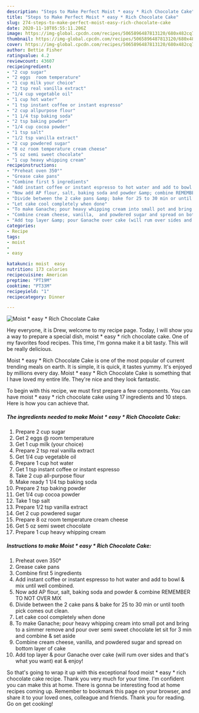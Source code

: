 ```yaml
---
description: "Steps to Make Perfect Moist * easy * Rich Chocolate Cake"
title: "Steps to Make Perfect Moist * easy * Rich Chocolate Cake"
slug: 274-steps-to-make-perfect-moist-easy-rich-chocolate-cake
date: 2020-11-10T05:55:11.206Z
image: https://img-global.cpcdn.com/recipes/5065896487813120/680x482cq70/moist-easy-rich-chocolate-cake-recipe-main-photo.jpg
thumbnail: https://img-global.cpcdn.com/recipes/5065896487813120/680x482cq70/moist-easy-rich-chocolate-cake-recipe-main-photo.jpg
cover: https://img-global.cpcdn.com/recipes/5065896487813120/680x482cq70/moist-easy-rich-chocolate-cake-recipe-main-photo.jpg
author: Bettie Fisher
ratingvalue: 4.2
reviewcount: 43607
recipeingredient:
- "2 cup sugar"
- "2 eggs  room temperature"
- "1 cup milk your choice"
- "2 tsp real vanilla extract"
- "1/4 cup vegetable oil"
- "1 cup hot water"
- "1 tsp instant coffee or instant espresso"
- "2 cup allpurpose flour"
- "1 1/4 tsp baking soda"
- "2 tsp baking powder"
- "1/4 cup cocoa powder"
- "1 tsp salt"
- "1/2 tsp vanilla extract"
- "2 cup powdered sugar"
- "8 oz room temperature cream cheese"
- "5 oz semi sweet chocolate"
- "1 cup heavy whipping cream"
recipeinstructions:
- "Preheat oven 350°"
- "Grease cake pans"
- "Combine first 5 ingredients"
- "Add instant coffee or instant espresso to hot water and add to bowl &amp; mix until well combined."
- "Now add AP flour, salt, baking soda and powder &amp; combine REMEMBER TO NOT OVER MIX"
- "Divide between the 2 cake pans &amp; bake for 25 to 30 min or until tooth pick comes out clean."
- "Let cake cool completely when done"
- "To make Ganache; pour heavy whipping cream into small pot and bring to a simmer remove and pour over semi sweet chocolate let sit for 3 min and combine &amp; set aside"
- "Combine cream cheese, vanilla,  and powdered sugar and spread on bottom layer of cake"
- "Add top layer &amp; pour Ganache over cake (will rum over sides and that&#39;s what you want) eat &amp; enjoy!"
categories:
- Recipe
tags:
- moist
- 
- easy

katakunci: moist  easy 
nutrition: 173 calories
recipecuisine: American
preptime: "PT19M"
cooktime: "PT33M"
recipeyield: "1"
recipecategory: Dinner

---
```



![Moist * easy * Rich Chocolate Cake](https://img-global.cpcdn.com/recipes/5065896487813120/680x482cq70/moist-easy-rich-chocolate-cake-recipe-main-photo.jpg)

Hey everyone, it is Drew, welcome to my recipe page. Today, I will show you a way to prepare a special dish, moist * easy * rich chocolate cake. One of my favorites food recipes. This time, I'm gonna make it a bit tasty. This will be really delicious.



Moist * easy * Rich Chocolate Cake is one of the most popular of current trending meals on earth. It is simple, it is quick, it tastes yummy. It's enjoyed by millions every day. Moist * easy * Rich Chocolate Cake is something that I have loved my entire life. They're nice and they look fantastic.


To begin with this recipe, we must first prepare a few components. You can have moist * easy * rich chocolate cake using 17 ingredients and 10 steps. Here is how you can achieve that.

<!--inarticleads1-->

##### The ingredients needed to make Moist * easy * Rich Chocolate Cake:

1. Prepare 2 cup sugar
1. Get 2 eggs @ room temperature
1. Get 1 cup milk (your choice)
1. Prepare 2 tsp real vanilla extract
1. Get 1/4 cup vegetable oil
1. Prepare 1 cup hot water
1. Get 1 tsp instant coffee or instant espresso
1. Take 2 cup all-purpose flour
1. Make ready 1 1/4 tsp baking soda
1. Prepare 2 tsp baking powder
1. Get 1/4 cup cocoa powder
1. Take 1 tsp salt
1. Prepare 1/2 tsp vanilla extract
1. Get 2 cup powdered sugar
1. Prepare 8 oz room temperature cream cheese
1. Get 5 oz semi sweet chocolate
1. Prepare 1 cup heavy whipping cream




<!--inarticleads2-->

##### Instructions to make Moist * easy * Rich Chocolate Cake:

1. Preheat oven 350°
1. Grease cake pans
1. Combine first 5 ingredients
1. Add instant coffee or instant espresso to hot water and add to bowl &amp; mix until well combined.
1. Now add AP flour, salt, baking soda and powder &amp; combine REMEMBER TO NOT OVER MIX
1. Divide between the 2 cake pans &amp; bake for 25 to 30 min or until tooth pick comes out clean.
1. Let cake cool completely when done
1. To make Ganache; pour heavy whipping cream into small pot and bring to a simmer remove and pour over semi sweet chocolate let sit for 3 min and combine &amp; set aside
1. Combine cream cheese, vanilla,  and powdered sugar and spread on bottom layer of cake
1. Add top layer &amp; pour Ganache over cake (will rum over sides and that&#39;s what you want) eat &amp; enjoy!




So that's going to wrap it up with this exceptional food moist * easy * rich chocolate cake recipe. Thank you very much for your time. I'm confident you can make this at home. There is gonna be interesting food at home recipes coming up. Remember to bookmark this page on your browser, and share it to your loved ones, colleague and friends. Thank you for reading. Go on get cooking!
